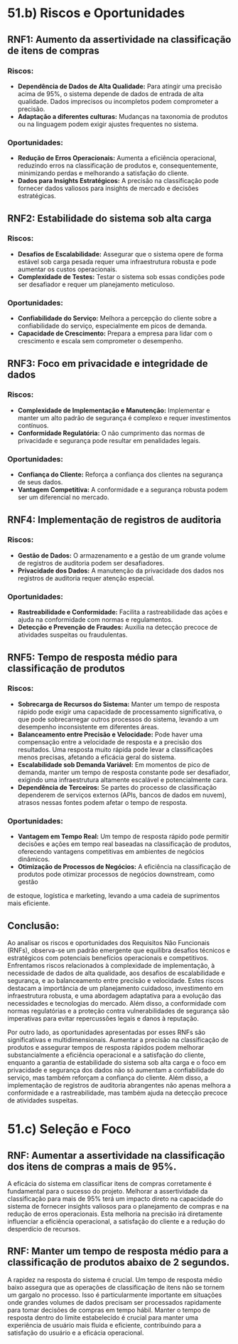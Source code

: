 # 51.b) Riscos e Oportunidades

## RNF1: Aumento da assertividade na classificação de itens de compras

### Riscos:
- **Dependência de Dados de Alta Qualidade:** Para atingir uma precisão acima de 95%, o sistema depende de dados de entrada de alta qualidade. Dados imprecisos ou incompletos podem comprometer a precisão.
- **Adaptação a diferentes culturas:** Mudanças na taxonomia de produtos ou na linguagem podem exigir ajustes frequentes no sistema.

### Oportunidades:
- **Redução de Erros Operacionais:** Aumenta a eficiência operacional, reduzindo erros na classificação de produtos e, consequentemente, minimizando perdas e melhorando a satisfação do cliente.
- **Dados para Insights Estratégicos:** A precisão na classificação pode fornecer dados valiosos para insights de mercado e decisões estratégicas.

## RNF2: Estabilidade do sistema sob alta carga

### Riscos:
- **Desafios de Escalabilidade:** Assegurar que o sistema opere de forma estável sob carga pesada requer uma infraestrutura robusta e pode aumentar os custos operacionais.
- **Complexidade de Testes:** Testar o sistema sob essas condições pode ser desafiador e requer um planejamento meticuloso.

### Oportunidades:
- **Confiabilidade do Serviço:** Melhora a percepção do cliente sobre a confiabilidade do serviço, especialmente em picos de demanda.
- **Capacidade de Crescimento:** Prepara a empresa para lidar com o crescimento e escala sem comprometer o desempenho.

## RNF3: Foco em privacidade e integridade de dados

### Riscos:
- **Complexidade de Implementação e Manutenção:** Implementar e manter um alto padrão de segurança é complexo e requer investimentos contínuos.
- **Conformidade Regulatória:** O não cumprimento das normas de privacidade e segurança pode resultar em penalidades legais.

### Oportunidades:
- **Confiança do Cliente:** Reforça a confiança dos clientes na segurança de seus dados.
- **Vantagem Competitiva:** A conformidade e a segurança robusta podem ser um diferencial no mercado.

## RNF4: Implementação de registros de auditoria

### Riscos:
- **Gestão de Dados:** O armazenamento e a gestão de um grande volume de registros de auditoria podem ser desafiadores.
- **Privacidade dos Dados:** A manutenção da privacidade dos dados nos registros de auditoria requer atenção especial.

### Oportunidades:
- **Rastreabilidade e Conformidade:** Facilita a rastreabilidade das ações e ajuda na conformidade com normas e regulamentos.
- **Detecção e Prevenção de Fraudes:** Auxilia na detecção precoce de atividades suspeitas ou fraudulentas.

## RNF5: Tempo de resposta médio para classificação de produtos

### Riscos:
- **Sobrecarga de Recursos do Sistema:** Manter um tempo de resposta rápido pode exigir uma capacidade de processamento significativa, o que pode sobrecarregar outros processos do sistema, levando a um desempenho inconsistente em diferentes áreas.
- **Balanceamento entre Precisão e Velocidade:** Pode haver uma compensação entre a velocidade de resposta e a precisão dos resultados. Uma resposta muito rápida pode levar a classificações menos precisas, afetando a eficácia geral do sistema.
- **Escalabilidade sob Demanda Variável:** Em momentos de pico de demanda, manter um tempo de resposta constante pode ser desafiador, exigindo uma infraestrutura altamente escalável e potencialmente cara.
- **Dependência de Terceiros:** Se partes do processo de classificação dependerem de serviços externos (APIs, bancos de dados em nuvem), atrasos nessas fontes podem afetar o tempo de resposta.

### Oportunidades:
- **Vantagem em Tempo Real:** Um tempo de resposta rápido pode permitir decisões e ações em tempo real baseadas na classificação de produtos, oferecendo vantagens competitivas em ambientes de negócios dinâmicos.
- **Otimização de Processos de Negócios:** A eficiência na classificação de produtos pode otimizar processos de negócios downstream, como gestão

 de estoque, logística e marketing, levando a uma cadeia de suprimentos mais eficiente.

## Conclusão:

Ao analisar os riscos e oportunidades dos Requisitos Não Funcionais (RNFs), observa-se um padrão emergente que equilibra desafios técnicos e estratégicos com potenciais benefícios operacionais e competitivos. Enfrentamos riscos relacionados à complexidade de implementação, à necessidade de dados de alta qualidade, aos desafios de escalabilidade e segurança, e ao balanceamento entre precisão e velocidade. Estes riscos destacam a importância de um planejamento cuidadoso, investimento em infraestrutura robusta, e uma abordagem adaptativa para a evolução das necessidades e tecnologias do mercado. Além disso, a conformidade com normas regulatórias e a proteção contra vulnerabilidades de segurança são imperativas para evitar repercussões legais e danos à reputação.

Por outro lado, as oportunidades apresentadas por esses RNFs são significativas e multidimensionais. Aumentar a precisão na classificação de produtos e assegurar tempos de resposta rápidos podem melhorar substancialmente a eficiência operacional e a satisfação do cliente, enquanto a garantia de estabilidade do sistema sob alta carga e o foco em privacidade e segurança dos dados não só aumentam a confiabilidade do serviço, mas também reforçam a confiança do cliente. Além disso, a implementação de registros de auditoria abrangentes não apenas melhora a conformidade e a rastreabilidade, mas também ajuda na detecção precoce de atividades suspeitas.



# 51.c) Seleção e Foco 

## RNF: Aumentar a assertividade na classificação dos itens de compras a mais de 95%.

A eficácia do sistema em classificar itens de compras corretamente é fundamental para o sucesso do projeto. Melhorar a assertividade da classificação para mais de 95% terá um impacto direto na capacidade do sistema de fornecer insights valiosos para o planejamento de compras e na redução de erros operacionais. Esta melhoria na precisão irá diretamente influenciar a eficiência operacional, a satisfação do cliente e a redução do desperdício de recursos.

## RNF: Manter um tempo de resposta médio para a classificação de produtos abaixo de 2 segundos.

A rapidez na resposta do sistema é crucial. Um tempo de resposta médio baixo assegura que as operações de classificação de itens não se tornem um gargalo no processo. Isso é particularmente importante em situações onde grandes volumes de dados precisam ser processados rapidamente para tomar decisões de compras em tempo hábil. Manter o tempo de resposta dentro do limite estabelecido é crucial para manter uma experiência de usuário mais fluida e eficiente, contribuindo para a satisfação do usuário e a eficácia operacional.
```